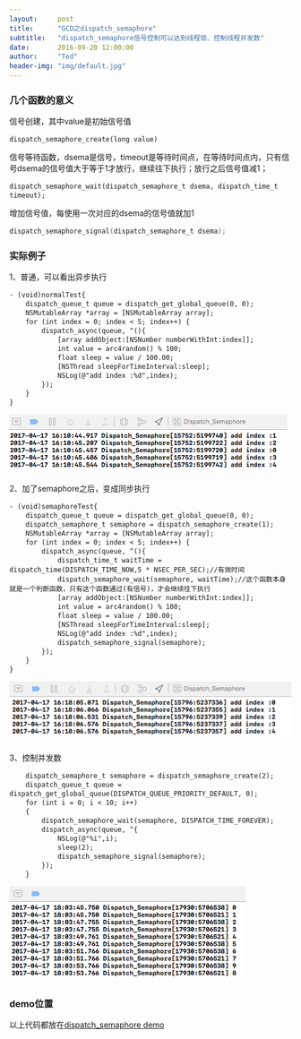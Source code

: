 ```yaml
---
layout:     post
title:      "GCD之dispatch_semaphore"
subtitle:   "dispatch_semaphore信号控制可以达到线程锁、控制线程并发数"
date:       2016-09-20 12:00:00
author:     "Ted"
header-img: "img/default.jpg"
---
```


### 几个函数的意义

信号创建，其中value是初始信号值

````
dispatch_semaphore_create(long value) 
````

 信号等待函数，dsema是信号，timeout是等待时间点，在等待时间点内，只有信号dsema的信号值大于等于1才放行，继续往下执行；放行之后信号值减1；

````
dispatch_semaphore_wait(dispatch_semaphore_t dsema, dispatch_time_t timeout); 
````

增加信号值，每使用一次对应的dsema的信号值就加1

````objective-c
dispatch_semaphore_signal(dispatch_semaphore_t dsema);
````

### 实际例子

1、普通，可以看出异步执行

````
- (void)normalTest{
    dispatch_queue_t queue = dispatch_get_global_queue(0, 0); 
    NSMutableArray *array = [NSMutableArray array];  
    for (int index = 0; index < 5; index++) {      
        dispatch_async(queue, ^(){     
            [array addObject:[NSNumber numberWithInt:index]];          
            int value = arc4random() % 100;           
            float sleep = value / 100.00;           
            [NSThread sleepForTimeInterval:sleep];            
            NSLog(@"add index :%d",index);
        });        
    }
}
````

![](/img/semaphore/semaphore_01.png)

2、加了semaphore之后，变成同步执行

````
- (void)semaphoreTest{
    dispatch_queue_t queue = dispatch_get_global_queue(0, 0);   
    dispatch_semaphore_t semaphore = dispatch_semaphore_create(1);
    NSMutableArray *array = [NSMutableArray array];
    for (int index = 0; index < 5; index++) {       
        dispatch_async(queue, ^(){
            dispatch_time_t waitTime = dispatch_time(DISPATCH_TIME_NOW,5 * NSEC_PER_SEC);//有效时间
            dispatch_semaphore_wait(semaphore, waitTime);//这个函数本身就是一个判断函数，只有这个函数通过(有信号)，才会继续往下执行       
            [array addObject:[NSNumber numberWithInt:index]];
            int value = arc4random() % 100;
            float sleep = value / 100.00;
            [NSThread sleepForTimeInterval:sleep];
            NSLog(@"add index :%d",index);           
            dispatch_semaphore_signal(semaphore);
        });        
    }
}
````

![](/img/semaphore/semaphore_02.png)

3、控制并发数

````
    dispatch_semaphore_t semaphore = dispatch_semaphore_create(2);
    dispatch_queue_t queue = dispatch_get_global_queue(DISPATCH_QUEUE_PRIORITY_DEFAULT, 0);
    for (int i = 0; i < 10; i++)
    {
        dispatch_semaphore_wait(semaphore, DISPATCH_TIME_FOREVER);
        dispatch_async(queue, ^{
            NSLog(@"%i",i);
            sleep(2);
            dispatch_semaphore_signal(semaphore);
        });
    }
````

![](/img/semaphore/semaphore_03.png)

### demo位置

以上代码都放在[dispatch_semaphore demo](https://github.com/helloted/dispatch_semaphore) 



